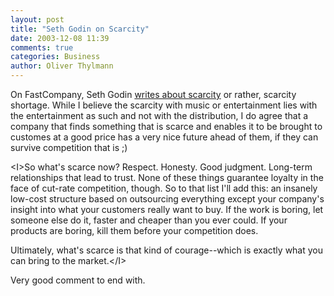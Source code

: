 ```yaml
---
layout: post
title: "Seth Godin on Scarcity"
date: 2003-12-08 11:39
comments: true
categories: Business
author: Oliver Thylmann
---
```



On FastCompany, Seth Godin [writes about scarcity](http://www.fastcompany.com/magazine/77/sgodin.html) or rather, scarcity shortage. While I believe the scarcity with music or entertainment lies with the entertainment as such and not with the distribution, I do agree that a company that finds something that is scarce and enables it to be brought to customes at a good price has a very nice future ahead of them, if they can survive competition that is ;) 

&lt;I&gt;So what's scarce now? Respect. Honesty. Good judgment. Long-term relationships that lead to trust. None of these things guarantee loyalty in the face of cut-rate competition, though. So to that list I'll add this: an insanely low-cost structure based on outsourcing everything except your company's insight into what your customers really want to buy. If the work is boring, let someone else do it, faster and cheaper than you ever could. If your products are boring, kill them before your competition does.

Ultimately, what's scarce is that kind of courage--which is exactly what you can bring to the market.&lt;/I&gt;

Very good comment to end with.

